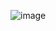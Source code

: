![image](https://github.com/Akhrorbek1998/Akhrorbek1998/assets/124816017/af41c7cc-1e09-400f-90f8-936e16adfe68)

